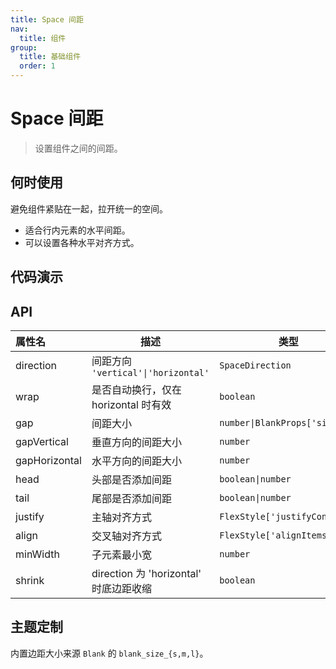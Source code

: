 ```yaml
---
title: Space 间距
nav:
  title: 组件
group:
  title: 基础组件
  order: 1
---
```


# Space 间距

> 设置组件之间的间距。

## 何时使用

避免组件紧贴在一起，拉开统一的空间。

- 适合行内元素的水平间距。
- 可以设置各种水平对齐方式。

## 代码演示

<code src="./__fixtures__/size.tsx"></code>

<code src="./__fixtures__/direction.tsx"></code>

<code src="./__fixtures__/other.tsx"></code>

## API

| 属性名        | 描述                                   | 类型                          | 默认值               | 版本      |
| :------------ | -------------------------------------- | ----------------------------- | -------------------- | --------- |
| direction     | 间距方向 `'vertical'\|'horizontal'`    | `SpaceDirection`              | `'vertical'`         | -         |
| wrap          | 是否自动换行，仅在 horizontal 时有效   | `boolean`                     | `false`              | -         |
| gap           | 间距大小                               | `number\|BlankProps['size']`  | `'s'`                | -         |
| gapVertical   | 垂直方向的间距大小                     | `number`                      | `blank_size_{s,m,l}` | -         |
| gapHorizontal | 水平方向的间距大小                     | `number`                      | `blank_size_{s,m,l}` | -         |
| head          | 头部是否添加间距                       | `boolean\|number`             | `false`              | -         |
| tail          | 尾部是否添加间距                       | `boolean\|number`             | `false`              | -         |
| justify       | 主轴对齐方式                           | `FlexStyle['justifyContent']` | -                    | -         |
| align         | 交叉轴对齐方式                         | `FlexStyle['alignItems']`     | -                    | -         |
| minWidth      | 子元素最小宽                           | `number`                      | -                    | -         |
| shrink        | direction 为 'horizontal' 时底边距收缩 | `boolean`                     | `false`              | `0.3.17+` |

## 主题定制

内置边距大小来源 `Blank` 的 `blank_size_{s,m,l}`。
